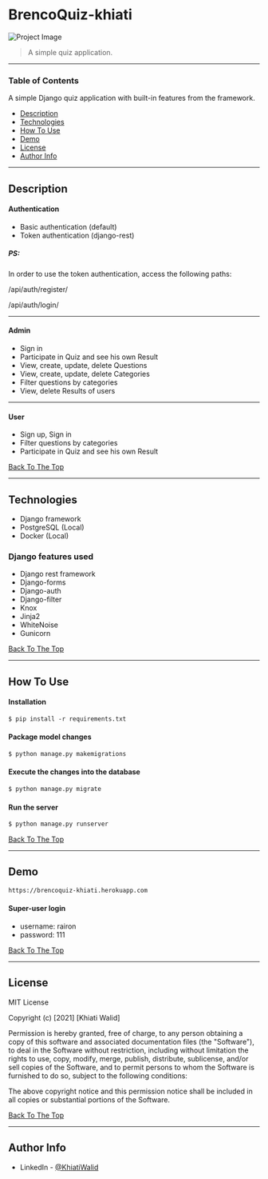 # BrencoQuiz-khiati

![Project Image](https://i.ibb.co/WVzM688/brenco-logo-1.png)

> A simple quiz application.

---

### Table of Contents
A simple Django quiz application with built-in features from the framework.

- [Description](#description)
- [Technologies](#technologies)
- [How To Use](#how-to-use)
- [Demo](#demo)
- [License](#license)
- [Author Info](#author-info)

---

## Description
#### Authentication

  -  Basic authentication (default)
  -  Token authentication (django-rest)	
##### PS: 
In order to use the token authentication, access the following paths:

/api/auth/register/

/api/auth/login/

---
#### Admin

  -  Sign in
  -  Participate in Quiz and see his own Result
  -  View, create, update, delete Questions
  -  View, create, update, delete Categories
  - Filter questions by categories
  -  View, delete Results of users 

---
#### User

   - Sign up, Sign in
   - Filter questions by categories
   - Participate in Quiz and see his own Result
   
[Back To The Top](#read-me-template)

---

## Technologies

- Django framework
- PostgreSQL (Local)
- Docker (Local)

### Django features used

- Django rest framework
- Django-forms
- Django-auth
- Django-filter
- Knox
- Jinja2
- WhiteNoise
- Gunicorn

[Back To The Top](#BrencoQuiz-khiati)

---

## How To Use

#### Installation
```html
$ pip install -r requirements.txt
```

#### Package model changes
```html
$ python manage.py makemigrations
```

#### Execute the changes into the database
```html
$ python manage.py migrate
```

#### Run the server
```html
$ python manage.py runserver
```
[Back To The Top](#BrencoQuiz-khiati)

---

## Demo
```html
https://brencoquiz-khiati.herokuapp.com
```
#### Super-user login

- username: rairon
- password: 111

[Back To The Top](#BrencoQuiz-khiati)

---

## License

MIT License

Copyright (c) [2021] [Khiati Walid]

Permission is hereby granted, free of charge, to any person obtaining a copy
of this software and associated documentation files (the "Software"), to deal
in the Software without restriction, including without limitation the rights
to use, copy, modify, merge, publish, distribute, sublicense, and/or sell
copies of the Software, and to permit persons to whom the Software is
furnished to do so, subject to the following conditions:

The above copyright notice and this permission notice shall be included in all
copies or substantial portions of the Software.


[Back To The Top](#BrencoQuiz-khiati)

---
## Author Info

- LinkedIn - [@KhiatiWalid](https://www.linkedin.com/in/khiati-walid/)


